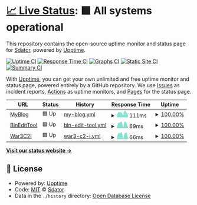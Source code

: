 # [📈 Live Status](https://Sdator.github.io/upptime): <!--live status--> **🟩 All systems operational**

This repository contains the open-source uptime monitor and status page for [Sdator](https://Sdator.github.io/upptime), powered by [Upptime](https://github.com/upptime/upptime).

[![Uptime CI](https://github.com/Sdator/upptime/workflows/Uptime%20CI/badge.svg)](https://github.com/Sdator/upptime/actions?query=workflow%3A%22Uptime+CI%22)
[![Response Time CI](https://github.com/Sdator/upptime/workflows/Response%20Time%20CI/badge.svg)](https://github.com/Sdator/upptime/actions?query=workflow%3A%22Response+Time+CI%22)
[![Graphs CI](https://github.com/Sdator/upptime/workflows/Graphs%20CI/badge.svg)](https://github.com/Sdator/upptime/actions?query=workflow%3A%22Graphs+CI%22)
[![Static Site CI](https://github.com/Sdator/upptime/workflows/Static%20Site%20CI/badge.svg)](https://github.com/Sdator/upptime/actions?query=workflow%3A%22Static+Site+CI%22)
[![Summary CI](https://github.com/Sdator/upptime/workflows/Summary%20CI/badge.svg)](https://github.com/Sdator/upptime/actions?query=workflow%3A%22Summary+CI%22)

With [Upptime](https://upptime.js.org), you can get your own unlimited and free uptime monitor and status page, powered entirely by a GitHub repository. We use [Issues](https://github.com/Sdator/upptime/issues) as incident reports, [Actions](https://github.com/Sdator/upptime/actions) as uptime monitors, and [Pages](https://Sdator.github.io/upptime) for the status page.

<!--start: status pages-->
<!-- This summary is generated by Upptime (https://github.com/upptime/upptime) -->
<!-- Do not edit this manually, your changes will be overwritten -->
<!-- prettier-ignore -->
| URL | Status | History | Response Time | Uptime |
| --- | ------ | ------- | ------------- | ------ |
| <img alt="" src="https://favicons.githubusercontent.com/sdator.github.io" height="13"> [MyBlog](https://sdator.github.io) | 🟩 Up | [my-blog.yml](https://github.com/Sdator/upptime/commits/HEAD/history/my-blog.yml) | <details><summary><img alt="Response time graph" src="./graphs/my-blog/response-time-week.png" height="20"> 111ms</summary><br><a href="https://Sdator.github.io/upptime/history/my-blog"><img alt="Response time 98" src="https://img.shields.io/endpoint?url=https%3A%2F%2Fraw.githubusercontent.com%2FSdator%2Fupptime%2FHEAD%2Fapi%2Fmy-blog%2Fresponse-time.json"></a><br><a href="https://Sdator.github.io/upptime/history/my-blog"><img alt="24-hour response time 126" src="https://img.shields.io/endpoint?url=https%3A%2F%2Fraw.githubusercontent.com%2FSdator%2Fupptime%2FHEAD%2Fapi%2Fmy-blog%2Fresponse-time-day.json"></a><br><a href="https://Sdator.github.io/upptime/history/my-blog"><img alt="7-day response time 111" src="https://img.shields.io/endpoint?url=https%3A%2F%2Fraw.githubusercontent.com%2FSdator%2Fupptime%2FHEAD%2Fapi%2Fmy-blog%2Fresponse-time-week.json"></a><br><a href="https://Sdator.github.io/upptime/history/my-blog"><img alt="30-day response time 98" src="https://img.shields.io/endpoint?url=https%3A%2F%2Fraw.githubusercontent.com%2FSdator%2Fupptime%2FHEAD%2Fapi%2Fmy-blog%2Fresponse-time-month.json"></a><br><a href="https://Sdator.github.io/upptime/history/my-blog"><img alt="1-year response time 98" src="https://img.shields.io/endpoint?url=https%3A%2F%2Fraw.githubusercontent.com%2FSdator%2Fupptime%2FHEAD%2Fapi%2Fmy-blog%2Fresponse-time-year.json"></a></details> | <details><summary><a href="https://Sdator.github.io/upptime/history/my-blog">100.00%</a></summary><a href="https://Sdator.github.io/upptime/history/my-blog"><img alt="All-time uptime 100.00%" src="https://img.shields.io/endpoint?url=https%3A%2F%2Fraw.githubusercontent.com%2FSdator%2Fupptime%2FHEAD%2Fapi%2Fmy-blog%2Fuptime.json"></a><br><a href="https://Sdator.github.io/upptime/history/my-blog"><img alt="24-hour uptime 100.00%" src="https://img.shields.io/endpoint?url=https%3A%2F%2Fraw.githubusercontent.com%2FSdator%2Fupptime%2FHEAD%2Fapi%2Fmy-blog%2Fuptime-day.json"></a><br><a href="https://Sdator.github.io/upptime/history/my-blog"><img alt="7-day uptime 100.00%" src="https://img.shields.io/endpoint?url=https%3A%2F%2Fraw.githubusercontent.com%2FSdator%2Fupptime%2FHEAD%2Fapi%2Fmy-blog%2Fuptime-week.json"></a><br><a href="https://Sdator.github.io/upptime/history/my-blog"><img alt="30-day uptime 100.00%" src="https://img.shields.io/endpoint?url=https%3A%2F%2Fraw.githubusercontent.com%2FSdator%2Fupptime%2FHEAD%2Fapi%2Fmy-blog%2Fuptime-month.json"></a><br><a href="https://Sdator.github.io/upptime/history/my-blog"><img alt="1-year uptime 100.00%" src="https://img.shields.io/endpoint?url=https%3A%2F%2Fraw.githubusercontent.com%2FSdator%2Fupptime%2FHEAD%2Fapi%2Fmy-blog%2Fuptime-year.json"></a></details>
| <img alt="" src="https://favicons.githubusercontent.com/sdator.github.io" height="13"> [BinEditTool](https://sdator.github.io/tools/fchack/) | 🟩 Up | [bin-edit-tool.yml](https://github.com/Sdator/upptime/commits/HEAD/history/bin-edit-tool.yml) | <details><summary><img alt="Response time graph" src="./graphs/bin-edit-tool/response-time-week.png" height="20"> 69ms</summary><br><a href="https://Sdator.github.io/upptime/history/bin-edit-tool"><img alt="Response time 51" src="https://img.shields.io/endpoint?url=https%3A%2F%2Fraw.githubusercontent.com%2FSdator%2Fupptime%2FHEAD%2Fapi%2Fbin-edit-tool%2Fresponse-time.json"></a><br><a href="https://Sdator.github.io/upptime/history/bin-edit-tool"><img alt="24-hour response time 79" src="https://img.shields.io/endpoint?url=https%3A%2F%2Fraw.githubusercontent.com%2FSdator%2Fupptime%2FHEAD%2Fapi%2Fbin-edit-tool%2Fresponse-time-day.json"></a><br><a href="https://Sdator.github.io/upptime/history/bin-edit-tool"><img alt="7-day response time 69" src="https://img.shields.io/endpoint?url=https%3A%2F%2Fraw.githubusercontent.com%2FSdator%2Fupptime%2FHEAD%2Fapi%2Fbin-edit-tool%2Fresponse-time-week.json"></a><br><a href="https://Sdator.github.io/upptime/history/bin-edit-tool"><img alt="30-day response time 58" src="https://img.shields.io/endpoint?url=https%3A%2F%2Fraw.githubusercontent.com%2FSdator%2Fupptime%2FHEAD%2Fapi%2Fbin-edit-tool%2Fresponse-time-month.json"></a><br><a href="https://Sdator.github.io/upptime/history/bin-edit-tool"><img alt="1-year response time 51" src="https://img.shields.io/endpoint?url=https%3A%2F%2Fraw.githubusercontent.com%2FSdator%2Fupptime%2FHEAD%2Fapi%2Fbin-edit-tool%2Fresponse-time-year.json"></a></details> | <details><summary><a href="https://Sdator.github.io/upptime/history/bin-edit-tool">100.00%</a></summary><a href="https://Sdator.github.io/upptime/history/bin-edit-tool"><img alt="All-time uptime 100.00%" src="https://img.shields.io/endpoint?url=https%3A%2F%2Fraw.githubusercontent.com%2FSdator%2Fupptime%2FHEAD%2Fapi%2Fbin-edit-tool%2Fuptime.json"></a><br><a href="https://Sdator.github.io/upptime/history/bin-edit-tool"><img alt="24-hour uptime 100.00%" src="https://img.shields.io/endpoint?url=https%3A%2F%2Fraw.githubusercontent.com%2FSdator%2Fupptime%2FHEAD%2Fapi%2Fbin-edit-tool%2Fuptime-day.json"></a><br><a href="https://Sdator.github.io/upptime/history/bin-edit-tool"><img alt="7-day uptime 100.00%" src="https://img.shields.io/endpoint?url=https%3A%2F%2Fraw.githubusercontent.com%2FSdator%2Fupptime%2FHEAD%2Fapi%2Fbin-edit-tool%2Fuptime-week.json"></a><br><a href="https://Sdator.github.io/upptime/history/bin-edit-tool"><img alt="30-day uptime 100.00%" src="https://img.shields.io/endpoint?url=https%3A%2F%2Fraw.githubusercontent.com%2FSdator%2Fupptime%2FHEAD%2Fapi%2Fbin-edit-tool%2Fuptime-month.json"></a><br><a href="https://Sdator.github.io/upptime/history/bin-edit-tool"><img alt="1-year uptime 100.00%" src="https://img.shields.io/endpoint?url=https%3A%2F%2Fraw.githubusercontent.com%2FSdator%2Fupptime%2FHEAD%2Fapi%2Fbin-edit-tool%2Fuptime-year.json"></a></details>
| <img alt="" src="https://favicons.githubusercontent.com/sdator.github.io" height="13"> [War3C2I](https://sdator.github.io/tools/war3/) | 🟩 Up | [war3-c2-i.yml](https://github.com/Sdator/upptime/commits/HEAD/history/war3-c2-i.yml) | <details><summary><img alt="Response time graph" src="./graphs/war3-c2-i/response-time-week.png" height="20"> 66ms</summary><br><a href="https://Sdator.github.io/upptime/history/war3-c2-i"><img alt="Response time 51" src="https://img.shields.io/endpoint?url=https%3A%2F%2Fraw.githubusercontent.com%2FSdator%2Fupptime%2FHEAD%2Fapi%2Fwar3-c2-i%2Fresponse-time.json"></a><br><a href="https://Sdator.github.io/upptime/history/war3-c2-i"><img alt="24-hour response time 107" src="https://img.shields.io/endpoint?url=https%3A%2F%2Fraw.githubusercontent.com%2FSdator%2Fupptime%2FHEAD%2Fapi%2Fwar3-c2-i%2Fresponse-time-day.json"></a><br><a href="https://Sdator.github.io/upptime/history/war3-c2-i"><img alt="7-day response time 66" src="https://img.shields.io/endpoint?url=https%3A%2F%2Fraw.githubusercontent.com%2FSdator%2Fupptime%2FHEAD%2Fapi%2Fwar3-c2-i%2Fresponse-time-week.json"></a><br><a href="https://Sdator.github.io/upptime/history/war3-c2-i"><img alt="30-day response time 55" src="https://img.shields.io/endpoint?url=https%3A%2F%2Fraw.githubusercontent.com%2FSdator%2Fupptime%2FHEAD%2Fapi%2Fwar3-c2-i%2Fresponse-time-month.json"></a><br><a href="https://Sdator.github.io/upptime/history/war3-c2-i"><img alt="1-year response time 51" src="https://img.shields.io/endpoint?url=https%3A%2F%2Fraw.githubusercontent.com%2FSdator%2Fupptime%2FHEAD%2Fapi%2Fwar3-c2-i%2Fresponse-time-year.json"></a></details> | <details><summary><a href="https://Sdator.github.io/upptime/history/war3-c2-i">100.00%</a></summary><a href="https://Sdator.github.io/upptime/history/war3-c2-i"><img alt="All-time uptime 100.00%" src="https://img.shields.io/endpoint?url=https%3A%2F%2Fraw.githubusercontent.com%2FSdator%2Fupptime%2FHEAD%2Fapi%2Fwar3-c2-i%2Fuptime.json"></a><br><a href="https://Sdator.github.io/upptime/history/war3-c2-i"><img alt="24-hour uptime 100.00%" src="https://img.shields.io/endpoint?url=https%3A%2F%2Fraw.githubusercontent.com%2FSdator%2Fupptime%2FHEAD%2Fapi%2Fwar3-c2-i%2Fuptime-day.json"></a><br><a href="https://Sdator.github.io/upptime/history/war3-c2-i"><img alt="7-day uptime 100.00%" src="https://img.shields.io/endpoint?url=https%3A%2F%2Fraw.githubusercontent.com%2FSdator%2Fupptime%2FHEAD%2Fapi%2Fwar3-c2-i%2Fuptime-week.json"></a><br><a href="https://Sdator.github.io/upptime/history/war3-c2-i"><img alt="30-day uptime 100.00%" src="https://img.shields.io/endpoint?url=https%3A%2F%2Fraw.githubusercontent.com%2FSdator%2Fupptime%2FHEAD%2Fapi%2Fwar3-c2-i%2Fuptime-month.json"></a><br><a href="https://Sdator.github.io/upptime/history/war3-c2-i"><img alt="1-year uptime 100.00%" src="https://img.shields.io/endpoint?url=https%3A%2F%2Fraw.githubusercontent.com%2FSdator%2Fupptime%2FHEAD%2Fapi%2Fwar3-c2-i%2Fuptime-year.json"></a></details>

<!--end: status pages-->

[**Visit our status website →**](https://Sdator.github.io/upptime)

## 📄 License

- Powered by: [Upptime](https://github.com/upptime/upptime)
- Code: [MIT](./LICENSE) © [Sdator](https://Sdator.github.io/upptime)
- Data in the `./history` directory: [Open Database License](https://opendatacommons.org/licenses/odbl/1-0/)
